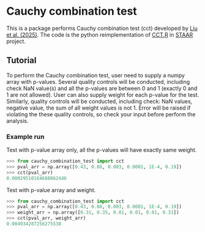 # Cauchy combination test
This is a package performs Cauchy combination test (cct) developed by [Liu et al. (2025)](https://www.tandfonline.com/doi/full/10.1080/01621459.2018.1554485). The code is the python reimplementation of [CCT.R](https://github.com/xihaoli/STAAR/blob/master/R/CCT.R) in [STAAR](https://github.com/xihaoli/STAAR) project.

## Tutorial
To perform the Cauchy combination test, user need to supply a numpy array with p-values. Several quality controls will be conducted, including check NaN value(s) and all the p-values are between 0 and 1 (exactly 0 and 1 are not allowed). User can also supply weight for each p-value for the test. Similarly, quality controls will be conducted, including check: NaN values, negative value, the sum of all weight values is not 1. Error will be raised if violating the these quality controls, so check your input before perform the analysis.

### Example run
Test with p-value array only, all the p-values will have exactly same weight.
```python
>>> from cauchy_combination_test import cct
>>> pval_arr = np.array([0.43, 0.86, 0.003, 0.0001, 1E-4, 0.19])
>>> cct(pval_arr)
0.00029510164688062446
```

Test with p-value array and weight.
```python
>>> from cauchy_combination_test import cct
>>> pval_arr = np.array([0.43, 0.86, 0.003, 0.0001, 1E-4, 0.19])
>>> weight_arr = np.array([0.31, 0.35, 0.01, 0.01, 0.01, 0.31])
>>> cct(pval_arr, weight_arr)
0.004934287256275538
```